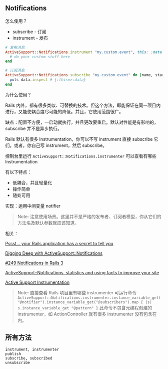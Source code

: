 ## Notifications

怎么使用？

- subscribe - 订阅
- instrument - 发布

```ruby
# 发布消息
ActiveSupport::Notifications.instrument "my.custom.event", this: :data do
  # do your custom stuff here
end

# 订阅消息
ActiveSupport::Notifications.subscribe "my.custom.event" do |name, started, finished, unique_id, data|
  puts data.inspect # {:this=>:data}
end
```

为什么使用？

Rails 内外，都有很多类似、可替换的技术。但这个方法，即能保证在同一项目内进行，又能使耦合度尽可能的降低。并且，它使用范围很广。

缺点：配置不方便，一启动就执行，并且更改要重启。默认对性能是有影响的，subscribe 并不是异步执行。

Rails 默认有很多 Instrumentation，你可以不写 instrument 直接 subscribe 它们。或者，你自己写 instrument，然后 subscribe。

控制台里运行 `ActiveSupport::Notifications.instrumenter` 可以查看有哪些 Instrumentation

有以下特点：

- 低耦合，并且轻量化
- 操作简单
- 随处可用

实现：运用中间变量 notifier

> Note: 注意使用场景。这里并不是严格的发布者、订阅者模型，你从它们的方法名及默认参数就应该知道。

相关：

[Pssst... your Rails application has a secret to tell you](http://signalvnoise.com/posts/3091-pssst-your-rails-application-has-a-secret-to-tell-you)

[Digging Deep with ActiveSupport::Notifications](https://speakerdeck.com/nextmat/digging-deep-with-activesupportnotifications)

[#249 Notifications in Rails 3](http://railscasts.com/episodes/249-notifications-in-rails-3)

[ActiveSupport::Notifications, statistics and using facts to improve your site](http://www.reinteractive.net/posts/141-activesupport-notifications-statistics-and-using-facts-to-improve-your-site)

[Active Support Instrumentation](http://edgeguides.rubyonrails.org/active_support_instrumentation.html)

> Note: 直接查看 Rails 项目里有哪些 instrumenter 可运行命令
`ActiveSupport::Notifications.instrumenter.instance_variable_get("@notifier").instance_variable_get("@subscribers").map { |s| s.instance_variable_get "@pattern" }`
此命令不包含元编程创建的 instrumenter，如 ActionController 就有很多 instrumenter 没有包含在内。

## 所有方法

```
instrument, instrumenter
publish
subscribe, subscribed
unsubscribe
```
